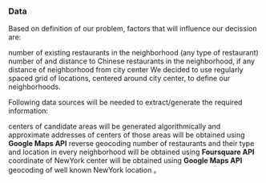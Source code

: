 ### Data
Based on definition of our problem, factors that will influence our decission are:

number of existing restaurants in the neighborhood (any type of restaurant)
number of and distance to Chinese restaurants in the neighborhood, if any
distance of neighborhood from city center
We decided to use regularly spaced grid of locations, centered around city center, to define our neighborhoods.

Following data sources will be needed to extract/generate the required information:

centers of candidate areas will be generated algorithmically and approximate addresses of centers of those areas will be obtained using **Google Maps API** reverse geocoding
number of restaurants and their type and location in every neighborhood will be obtained using **Foursquare API**
coordinate of NewYork center will be obtained using **Google Maps API** geocoding of well known NewYork location 。
